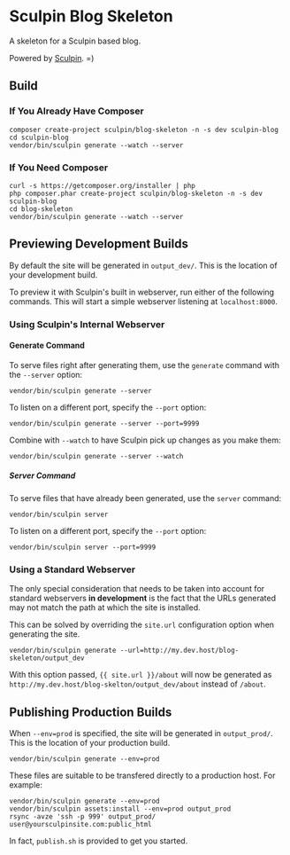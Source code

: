Sculpin Blog Skeleton
=====================

A skeleton for a Sculpin based blog.

Powered by [Sculpin](http://sculpin.io). =)

Build
-----

### If You Already Have Composer

    composer create-project sculpin/blog-skeleton -n -s dev sculpin-blog
    cd sculpin-blog
    vendor/bin/sculpin generate --watch --server

### If You Need Composer

    curl -s https://getcomposer.org/installer | php
    php composer.phar create-project sculpin/blog-skeleton -n -s dev sculpin-blog
    cd blog-skeleton
    vendor/bin/sculpin generate --watch --server


Previewing Development Builds
-----------------------------

By default the site will be generated in `output_dev/`. This is the location
of your development build.

To preview it with Sculpin's built in webserver, run either of the following
commands. This will start a simple webserver listening at `localhost:8000`.

### Using Sculpin's Internal Webserver

#### Generate Command

To serve files right after generating them, use the `generate` command with
the `--server` option:

    vendor/bin/sculpin generate --server

To listen on a different port, specify the `--port` option:

    vendor/bin/sculpin generate --server --port=9999

Combine with `--watch` to have Sculpin pick up changes as you make them:

    vendor/bin/sculpin generate --server --watch


##### Server Command

To serve files that have already been generated, use the `server` command:

    vendor/bin/sculpin server

To listen on a different port, specify the `--port` option:

    vendor/bin/sculpin server --port=9999


### Using a Standard Webserver

The only special consideration that needs to be taken into account for standard
webservers **in development** is the fact that the URLs generated may not match
the path at which the site is installed.

This can be solved by overriding the `site.url` configuration option when
generating the site.

    vendor/bin/sculpin generate --url=http://my.dev.host/blog-skeleton/output_dev

With this option passed, `{{ site.url }}/about` will now be generated as
`http://my.dev.host/blog-skelton/output_dev/about` instead of `/about`.


Publishing Production Builds
----------------------------

When `--env=prod` is specified, the site will be generated in `output_prod/`. This
is the location of your production build.

    vendor/bin/sculpin generate --env=prod

These files are suitable to be transfered directly to a production host. For example:

    vendor/bin/sculpin generate --env=prod
    vendor/bin/sculpin assets:install --env=prod output_prod
    rsync -avze 'ssh -p 999' output_prod/ user@yoursculpinsite.com:public_html

In fact, `publish.sh` is provided to get you started.
